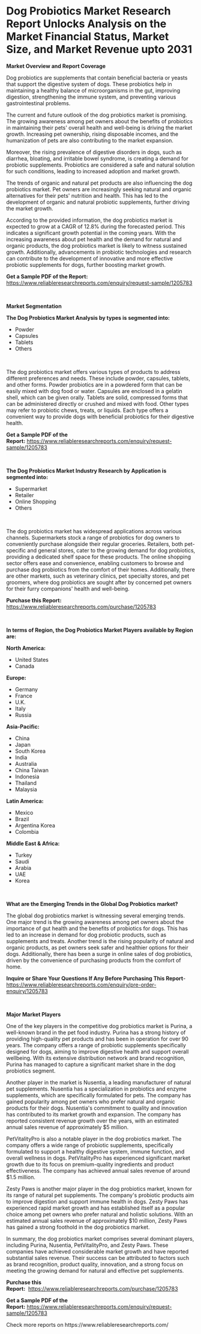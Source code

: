 <p><h1>Dog Probiotics Market Research Report Unlocks Analysis on the Market Financial Status, Market Size, and Market Revenue upto 2031</h1></p><p><strong>Market Overview and Report Coverage</strong></p>
<p><p>Dog probiotics are supplements that contain beneficial bacteria or yeasts that support the digestive system of dogs. These probiotics help in maintaining a healthy balance of microorganisms in the gut, improving digestion, strengthening the immune system, and preventing various gastrointestinal problems.</p><p>The current and future outlook of the dog probiotics market is promising. The growing awareness among pet owners about the benefits of probiotics in maintaining their pets' overall health and well-being is driving the market growth. Increasing pet ownership, rising disposable incomes, and the humanization of pets are also contributing to the market expansion.</p><p>Moreover, the rising prevalence of digestive disorders in dogs, such as diarrhea, bloating, and irritable bowel syndrome, is creating a demand for probiotic supplements. Probiotics are considered a safe and natural solution for such conditions, leading to increased adoption and market growth.</p><p>The trends of organic and natural pet products are also influencing the dog probiotics market. Pet owners are increasingly seeking natural and organic alternatives for their pets' nutrition and health. This has led to the development of organic and natural probiotic supplements, further driving the market growth.</p><p>According to the provided information, the dog probiotics market is expected to grow at a CAGR of 12.8% during the forecasted period. This indicates a significant growth potential in the coming years. With the increasing awareness about pet health and the demand for natural and organic products, the dog probiotics market is likely to witness sustained growth. Additionally, advancements in probiotic technologies and research can contribute to the development of innovative and more effective probiotic supplements for dogs, further boosting market growth.</p></p>
<p><strong>Get a Sample PDF of the Report:</strong> <a href="https://www.reliableresearchreports.com/enquiry/request-sample/1205783">https://www.reliableresearchreports.com/enquiry/request-sample/1205783</a></p>
<p>&nbsp;</p>
<p><strong>Market Segmentation</strong></p>
<p><strong>The Dog Probiotics Market Analysis by types is segmented into:</strong></p>
<p><ul><li>Powder</li><li>Capsules</li><li>Tablets</li><li>Others</li></ul></p>
<p>&nbsp;</p>
<p><p>The dog probiotics market offers various types of products to address different preferences and needs. These include powder, capsules, tablets, and other forms. Powder probiotics are in a powdered form that can be easily mixed with dog food or water. Capsules are enclosed in a gelatin shell, which can be given orally. Tablets are solid, compressed forms that can be administered directly or crushed and mixed with food. Other types may refer to probiotic chews, treats, or liquids. Each type offers a convenient way to provide dogs with beneficial probiotics for their digestive health.</p></p>
<p><strong>Get a Sample PDF of the Report:</strong>&nbsp;<a href="https://www.reliableresearchreports.com/enquiry/request-sample/1205783">https://www.reliableresearchreports.com/enquiry/request-sample/1205783</a></p>
<p>&nbsp;</p>
<p><strong>The Dog Probiotics Market Industry Research by Application is segmented into:</strong></p>
<p><ul><li>Supermarket</li><li>Retailer</li><li>Online Shopping</li><li>Others</li></ul></p>
<p>&nbsp;</p>
<p><p>The dog probiotics market has widespread applications across various channels. Supermarkets stock a range of probiotics for dog owners to conveniently purchase alongside their regular groceries. Retailers, both pet-specific and general stores, cater to the growing demand for dog probiotics, providing a dedicated shelf space for these products. The online shopping sector offers ease and convenience, enabling customers to browse and purchase dog probiotics from the comfort of their homes. Additionally, there are other markets, such as veterinary clinics, pet specialty stores, and pet groomers, where dog probiotics are sought after by concerned pet owners for their furry companions' health and well-being.</p></p>
<p><strong>Purchase this Report:</strong>&nbsp; <a href="https://www.reliableresearchreports.com/purchase/1205783">https://www.reliableresearchreports.com/purchase/1205783</a></p>
<p>&nbsp;</p>
<p><strong>In terms of Region, the Dog Probiotics Market Players available by Region are:</strong></p>
<p>
    <p> <strong> North America: </strong>
        <ul>
            <li>United States</li>
            <li>Canada</li>
        </ul>
        </p> 
    <p> <strong> Europe: </strong>
        <ul>
            <li>Germany</li>
            <li>France</li>
            <li>U.K.</li>
            <li>Italy</li>
            <li>Russia</li>
        </ul>
        </p> 
    <p> <strong> Asia-Pacific: </strong>
        <ul>
            <li>China</li>
            <li>Japan</li>
            <li>South Korea</li>
            <li>India</li>
            <li>Australia</li>
            <li>China Taiwan</li>
            <li>Indonesia</li>
            <li>Thailand</li>
            <li>Malaysia</li>
        </ul>
        </p> 
    <p> <strong> Latin America: </strong>
        <ul>
            <li>Mexico</li>
            <li>Brazil</li>
            <li>Argentina Korea</li>
            <li>Colombia</li>
        </ul>
        </p> 
    <p> <strong> Middle East & Africa: </strong>
        <ul>
            <li>Turkey</li>
            <li>Saudi</li>
            <li>Arabia</li>
            <li>UAE</li>
            <li>Korea</li>
        </ul>
    </p>
    </p>
<p>&nbsp;</p>
<p><strong>What are the Emerging Trends in the Global Dog Probiotics market?</strong></p>
<p><p>The global dog probiotics market is witnessing several emerging trends. One major trend is the growing awareness among pet owners about the importance of gut health and the benefits of probiotics for dogs. This has led to an increase in demand for dog probiotic products, such as supplements and treats. Another trend is the rising popularity of natural and organic products, as pet owners seek safer and healthier options for their dogs. Additionally, there has been a surge in online sales of dog probiotics, driven by the convenience of purchasing products from the comfort of home.</p></p>
<p><strong>Inquire or Share Your Questions If Any Before Purchasing This Report</strong>- <a href="https://www.reliableresearchreports.com/enquiry/pre-order-enquiry/1205783">https://www.reliableresearchreports.com/enquiry/pre-order-enquiry/1205783</a></p>
<p>&nbsp;</p>
<p><strong>Major Market Players</strong></p>
<p><p>One of the key players in the competitive dog probiotics market is Purina, a well-known brand in the pet food industry. Purina has a strong history of providing high-quality pet products and has been in operation for over 90 years. The company offers a range of probiotic supplements specifically designed for dogs, aiming to improve digestive health and support overall wellbeing. With its extensive distribution network and brand recognition, Purina has managed to capture a significant market share in the dog probiotics segment.</p><p>Another player in the market is Nusentia, a leading manufacturer of natural pet supplements. Nusentia has a specialization in probiotics and enzyme supplements, which are specifically formulated for pets. The company has gained popularity among pet owners who prefer natural and organic products for their dogs. Nusentia's commitment to quality and innovation has contributed to its market growth and expansion. The company has reported consistent revenue growth over the years, with an estimated annual sales revenue of approximately $5 million.</p><p>PetVitalityPro is also a notable player in the dog probiotics market. The company offers a wide range of probiotic supplements, specifically formulated to support a healthy digestive system, immune function, and overall wellness in dogs. PetVitalityPro has experienced significant market growth due to its focus on premium-quality ingredients and product effectiveness. The company has achieved annual sales revenue of around $1.5 million.</p><p>Zesty Paws is another major player in the dog probiotics market, known for its range of natural pet supplements. The company's probiotic products aim to improve digestion and support immune health in dogs. Zesty Paws has experienced rapid market growth and has established itself as a popular choice among pet owners who prefer natural and holistic solutions. With an estimated annual sales revenue of approximately $10 million, Zesty Paws has gained a strong foothold in the dog probiotics market.</p><p>In summary, the dog probiotics market comprises several dominant players, including Purina, Nusentia, PetVitalityPro, and Zesty Paws. These companies have achieved considerable market growth and have reported substantial sales revenue. Their success can be attributed to factors such as brand recognition, product quality, innovation, and a strong focus on meeting the growing demand for natural and effective pet supplements.</p></p>
<p><strong>Purchase this Report:</strong>&nbsp;&nbsp;<a href="https://www.reliableresearchreports.com/purchase/1205783">https://www.reliableresearchreports.com/purchase/1205783</a></p>
<p></p>
<p><strong>Get a Sample PDF of the Report:</strong>&nbsp;<a href="https://www.reliableresearchreports.com/enquiry/request-sample/1205783">https://www.reliableresearchreports.com/enquiry/request-sample/1205783</a></p>
<p>Check more reports on https://www.reliableresearchreports.com/</p>